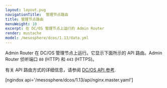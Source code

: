 ```yaml
---
layout: layout.pug
navigationTitle:  管理节点路由
title: 管理节点路由
menuWeight: 10
excerpt: 在 DC/OS 管理节点上运行的 Admin Router
render: mustache
model: /mesosphere/dcos/1.13/data.yml
---
```

Admin Router 在 DC/OS 管理节点上运行。它显示下面所示的 API 路由。Admin Router 侦听端口 `80` (HTTP) 和 `443` (HTTPS)。

有关 API 路由方式的详细信息，请参阅 [DC/OS API 参考](/mesosphere/dcos/cn/1.13/api/).



[ngindox api='/mesosphere/dcos/1.13/api/nginx.master.yaml']
